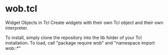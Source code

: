 # wob.tcl
 Widget Objects in Tcl
 Create widgets with their own Tcl object and their own interpreter. 
 
 To install, simply clone the repository into the lib folder of your Tcl installation.
 To load, call "package require wob" and "namespace import wob::*"
